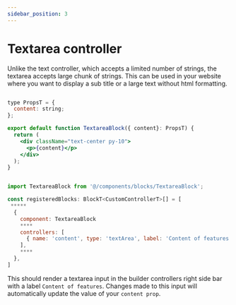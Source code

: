 ```yaml
---
sidebar_position: 3
---
```


# Textarea controller

Unlike the text controller, which accepts a limited number of strings, the textarea accepts large chunk of strings. This can be used in your website where you want to display a sub title or a large text without html formatting. 

```jsx title="/components/blocks/TextareaBock.tsx"

type PropsT = {
  content: string;
};

export default function TextareaBlock({ content}: PropsT) {
  return (
    <div className="text-center py-10">
      <p>{content}</p>
    </div>
  );
}
```


```jsx title="/components/blocks_registry.tsx"

import TextareaBlock from '@/components/blocks/TextareaBlock';

const registeredBlocks: BlockT<CustomControllerT>[] = [
 *****
  {
    component: TextareaBlock
    ****
    controllers: [
      { name: 'content', type: 'textArea', label: 'Content of features' }
    ],
    ****
  },
]
```


This should render a textarea input in the builder controllers right side bar with a label `Content of features`. Changes made to this input will automatically update the value of your `content prop`.
